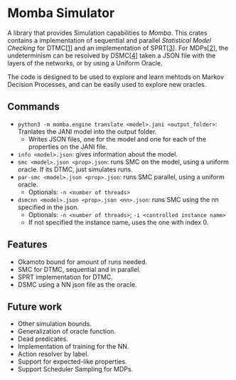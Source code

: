 # Momba Simulator

<!-- [![crate](???)](???) -->
<!-- [![documentation](???)](???) -->

A library that provides Simulation capabilities to *Momba*.
This crates contains a implementation of sequential and parallel 
*Statistical Model Checking* for DTMC[[1]] and an implementation of SPRT[[3]]. 
For MDPs[[2]], the undeterminism can be resolved by DSMC[[4]] taken a JSON file
with the layers of the networks, or by using a Uniform Oracle.

The code is designed to be used to explore and learn mehtods on Markov
Decision Processes, and can be easily used to explore new oracles.


[1]: https://en.wikipedia.org/wiki/Discrete-time_Markov_chain
[2]: https://en.wikipedia.org/wiki/Markov_decision_process
[3]: https://en.wikipedia.org/wiki/Sequential_probability_ratio_test
[4]: http://dx.doi.org/10.22028/D291-36816

## Commands
- `python3 -m momba.engine translate <model>.jani <output_folder>`: Tranlates the JANI model into the output folder.
    - Writes JSON files, one for the model and one for each of the properties on the JANI file.
- `info <model>.json`: gives information about the model.
- `smc <model>.json <prop>.json`: runs SMC on the model, using a uniform oracle. If its DTMC, just simulates runs.
- `par-smc <model>.json <prop>.json`: runs SMC parallel, using a uniform oracle.
    - Optionals: `-n <number of threads>`
- `dsmcnn <model>.json <prop>.json <nn>.json`: runs SMC using the nn specified in the json.
    - Optionals: `-n <number of threads>`; `-i <controlled instance name>`
    - If not specified the instance name, uses the one with index 0.

## Features
- Okamoto bound for amount of runs needed.
- SMC for DTMC, sequential and in parallel.
- SPRT implementation for DTMC. 
- DSMC using a NN json file as the oracle.

## Future work

- Other simulation bounds. 
- Generalization of oracle function.
- Dead predicates.
- Implementation of training for the NN.
- Action resolver by label.
- Support for expected-like properties.
- Support Scheduler Sampling for MDPs.